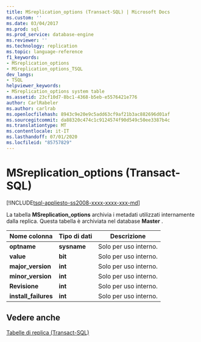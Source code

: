 ```yaml
---
title: MSreplication_options (Transact-SQL) | Microsoft Docs
ms.custom: ''
ms.date: 03/04/2017
ms.prod: sql
ms.prod_service: database-engine
ms.reviewer: ''
ms.technology: replication
ms.topic: language-reference
f1_keywords:
- MSreplication_options
- MSreplication_options_TSQL
dev_langs:
- TSQL
helpviewer_keywords:
- MSreplication_options system table
ms.assetid: 23cf10d7-8bc1-4368-b5eb-e5576421e776
author: CarlRabeler
ms.author: carlrab
ms.openlocfilehash: 8943c9e20e9c5add63cf9af21b3ac882696d01af
ms.sourcegitcommit: da88320c474c1c9124574f90d549c50ee3387b4c
ms.translationtype: MT
ms.contentlocale: it-IT
ms.lasthandoff: 07/01/2020
ms.locfileid: "85757829"
---
```

# <a name="msreplication_options-transact-sql"></a>MSreplication_options (Transact-SQL)
[!INCLUDE[tsql-appliesto-ss2008-xxxx-xxxx-xxx-md](../../includes/applies-to-version/sqlserver.md)]

  La tabella **MSreplication_options** archivia i metadati utilizzati internamente dalla replica. Questa tabella è archiviata nel database **Master** .  
  
|Nome colonna|Tipo di dati|Descrizione|  
|-----------------|---------------|-----------------|  
|**optname**|**sysname**|Solo per uso interno.|  
|**value**|**bit**|Solo per uso interno.|  
|**major_version**|**int**|Solo per uso interno.|  
|**minor_version**|**int**|Solo per uso interno.|  
|**Revisione**|**int**|Solo per uso interno.|  
|**install_failures**|**int**|Solo per uso interno.|  
  
## <a name="see-also"></a>Vedere anche  
 [Tabelle di replica &#40;Transact-SQL&#41;](../../relational-databases/system-tables/replication-tables-transact-sql.md)  
  
  
